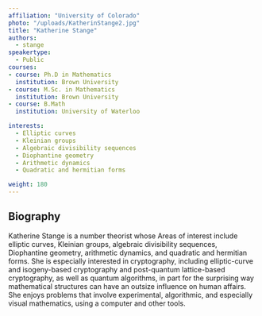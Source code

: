 ```yaml
---
affiliation: "University of Colorado"
photo: "/uploads/KatherinStange2.jpg"
title: "Katherine Stange"
authors:
  - stange
speakertype:
  - Public
courses:
- course: Ph.D in Mathematics
  institution: Brown University
- course: M.Sc. in Mathematics
  institution: Brown University
- course: B.Math
  institution: University of Waterloo

interests:
  - Elliptic curves
  - Kleinian groups
  - Algebraic divisibility sequences
  - Diophantine geometry
  - Arithmetic dynamics
  - Quadratic and hermitian forms

weight: 180
---
```

## Biography

Katherine Stange is a number theorist whose Areas of interest include elliptic
curves, Kleinian groups, algebraic divisibility sequences, Diophantine geometry,
arithmetic dynamics, and quadratic and hermitian forms. She is especially
interested in cryptography, including elliptic-curve and isogeny-based
cryptography and post-quantum lattice-based cryptography, as well as quantum
algorithms, in part for the surprising way mathematical structures can have an
outsize influence on human affairs. She enjoys problems that involve experimental,
algorithmic, and especially visual mathematics, using a computer and other
tools.
